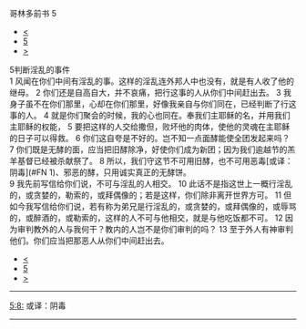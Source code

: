 ﻿





 哥林多前书 5




* [<](bible/1CO04.md)
* [5](bible/1CO.md)
* [>](bible/1CO06.md)



 
5判断淫乱的事件  
1 风闻在你们中间有淫乱的事。这样的淫乱连外邦人中也没有，就是有人收了他的继母。 
2 你们还是自高自大，并不哀痛，把行这事的人从你们中间赶出去。 
3 我身子虽不在你们那里，心却在你们那里，好像我亲自与你们同在，已经判断了行这事的人。 
4 就是你们聚会的时候，我的心也同在。奉我们主耶稣的名，并用我们主耶稣的权能， 
5 要把这样的人交给撒但，败坏他的肉体，使他的灵魂在主耶稣的日子可以得救。 
6 你们这自夸是不好的。岂不知一点面酵能使全团发起来吗？ 
7 你们既是无酵的面，应当把旧酵除净，好使你们成为新团；因为我们逾越节的羔羊基督已经被杀献祭了。 
8 所以，我们守这节不可用旧酵，也不可用恶毒[或译：阴毒](#FN
1)、邪恶的酵，只用诚实真正的无酵饼。  
9 我先前写信给你们说，不可与淫乱的人相交。 
10 此话不是指这世上一概行淫乱的，或贪婪的，勒索的，或拜偶像的；若是这样，你们除非离开世界方可。 
11 但如今我写信给你们说，若有称为弟兄是行淫乱的，或贪婪的，或拜偶像的，或辱骂的，或醉酒的，或勒索的，这样的人不可与他相交，就是与他吃饭都不可。 
12 因为审判教外的人与我何干？教内的人岂不是你们审判的吗？ 
13 至于外人有神审判他们。你们应当把那恶人从你们中间赶出去。 
* [<](bible/1CO04.md)
* [5](bible/1CO.md)
* [>](bible/1CO06.md)





---


[5:8:](#V8)
或译：阴毒




---










